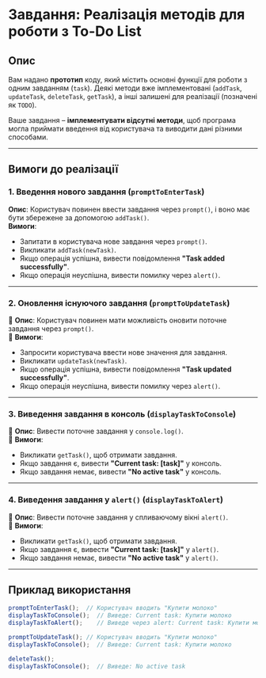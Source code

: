 # **Завдання: Реалізація методів для роботи з To-Do List**  

## **Опис**
Вам надано **прототип** коду, який містить основні функції для роботи з одним завданням (`task`). 
Деякі методи вже імплементовані (`addTask`, `updateTask`, `deleteTask`, `getTask`), а інші залишені для реалізації (позначені як `TODO`).  

Ваше завдання – **імплементувати відсутні методи**, щоб програма могла приймати введення від користувача та виводити дані різними способами.  

---

## **Вимоги до реалізації**  

### **1. Введення нового завдання (`promptToEnterTask`)**
**Опис**: Користувач повинен ввести завдання через `prompt()`, і воно має бути збережене за допомогою `addTask()`.  
**Вимоги**:
- Запитати в користувача нове завдання через `prompt()`.
- Викликати `addTask(newTask)`.
- Якщо операція успішна, вивести повідомлення **"Task added successfully"**.
- Якщо операція неуспішна, вивести помилку через `alert()`.  

---

### **2. Оновлення існуючого завдання (`promptToUpdateTask`)**
📌 **Опис**: Користувач повинен мати можливість оновити поточне завдання через `prompt()`.  
📌 **Вимоги**:
- Запросити користувача ввести нове значення для завдання.
- Викликати `updateTask(newTask)`.
- Якщо операція успішна, вивести повідомлення **"Task updated successfully"**.
- Якщо операція неуспішна, вивести помилку через `alert()`.  

---

### **3. Виведення завдання в консоль (`displayTaskToConsole`)**
📌 **Опис**: Вивести поточне завдання у `console.log()`.  
📌 **Вимоги**:
- Викликати `getTask()`, щоб отримати завдання.
- Якщо завдання є, вивести **"Current task: [task]"** у консоль.
- Якщо завдання немає, вивести **"No active task"** у консоль.  

---

### **4. Виведення завдання у `alert()` (`displayTaskToAlert`)**
📌 **Опис**: Вивести поточне завдання у спливаючому вікні `alert()`.  
📌 **Вимоги**:
- Викликати `getTask()`, щоб отримати завдання.
- Якщо завдання є, вивести **"Current task: [task]"** у `alert()`.
- Якщо завдання немає, вивести **"No active task"** у `alert()`.  

---

## **Приклад використання**
```javascript
promptToEnterTask();  // Користувач вводить "Купити молоко"
displayTaskToConsole();  // Виведе: Current task: Купити молоко
displayTaskToAlert();    // Виведе через alert: Current task: Купити молоко

promptToUpdateTask(); // Користувач вводить "Купити молоко"
displayTaskToConsole();  // Виведе: Current task: Купити молоко

deleteTask();
displayTaskToConsole();  // Виведе: No active task
```